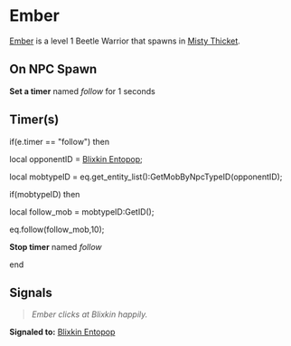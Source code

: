 # Ember



[Ember](/npc/33065) is a level 1 Beetle Warrior that spawns in [Misty Thicket](/zone/33).



## On NPC Spawn

**Set a timer** named *follow* for 1 seconds


## Timer(s)


if(e.timer == "follow") then


local opponentID =  [Blixkin Entopop](/npc/33066);


local mobtypeID =  eq.get_entity_list():GetMobByNpcTypeID(opponentID);





if(mobtypeID) then



local follow_mob = mobtypeID:GetID();



eq.follow(follow_mob,10);



**Stop timer** named *follow*

end



## Signals

>*Ember clicks at Blixkin happily.*

**Signaled to:**  [Blixkin Entopop](/npc/33066)